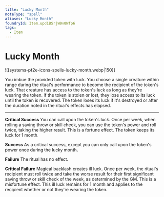 ```yaml
---
title: "Lucky Month"
noteType: "spell"
aliases: "Lucky Month"
foundryId: Item.upd1BSrjW0v0Wfp6
tags:
  - Item
---
```


# Lucky Month
![[systems-pf2e-icons-spells-lucky-month.webp|150]]

You imbue the provided token with luck. You choose a single creature within range during the ritual's performance to become the recipient of the token's luck. That creature has access to the token's luck as long as they're wearing the token. If the token is stolen or lost, they lose access to its luck until the token is recovered. The token loses its luck if it's destroyed or after the duration noted in the ritual's effects has elapsed.

* * *

**Critical Success** You can call upon the token's luck. Once per week, when rolling a saving throw or skill check, you can use the token's power and roll twice, taking the higher result. This is a fortune effect. The token keeps its luck for 1 month.

**Success** As a critical success, except you can only call upon the token's power once during the lucky month.

**Failure** The ritual has no effect.

**Critical Failure** Magical backlash creates ill luck. Once per week, the ritual's recipient must roll twice and take the worse result for their first significant saving throw or skill check of the week, as determined by the GM. This is a misfortune effect. This ill luck remains for 1 month and applies to the recipient whether or not they're wearing the token.
